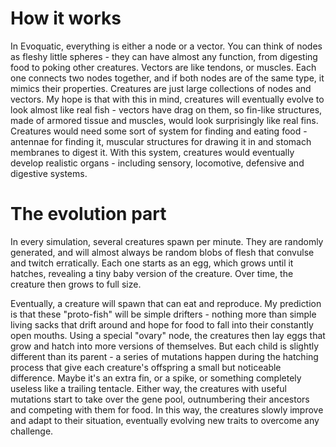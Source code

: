 # How it works
In Evoquatic, everything is either a node or a vector. You can think of nodes as fleshy little spheres - they can have almost any function, from digesting food to poking other creatures. Vectors are like tendons, or muscles. Each one connects two nodes together, and if both nodes are of the same type, it mimics their properties. Creatures are just large collections of nodes and vectors. My hope is that with this in mind, creatures will eventually evolve to look almost like real fish - vectors have drag on them, so fin-like structures, made of armored tissue and muscles, would look surprisingly like real fins. Creatures would need some sort of system for finding and eating food - antennae for finding it, muscular structures for drawing it in and stomach membranes to digest it. With this system, creatures would eventually develop realistic organs - including sensory, locomotive, defensive and digestive systems.

# The evolution part
In every simulation, several creatures spawn per minute. They are randomly generated, and will almost always be random blobs of flesh that convulse and twitch erratically. Each one starts as an egg, which grows until it hatches, revealing a tiny baby version of the creature. Over time, the creature then grows to full size.

Eventually, a creature will spawn that can eat and reproduce. My prediction is that these "proto-fish" will be simple drifters - nothing more than simple living sacks that drift around and hope for food to fall into their constantly open mouths. Using a special "ovary" node, the creatures then lay eggs that grow and hatch into more versions of themselves. But each child is slightly different than its parent - a series of mutations happen during the hatching process that give each creature's offspring a small but noticeable difference. Maybe it's an extra fin, or a spike, or something completely useless like a trailing tentacle. Either way, the creatures with useful mutations start to take over the gene pool, outnumbering their ancestors and competing with them for food. In this way, the creatures slowly improve and adapt to their situation, eventually evolving new traits to overcome any challenge.
